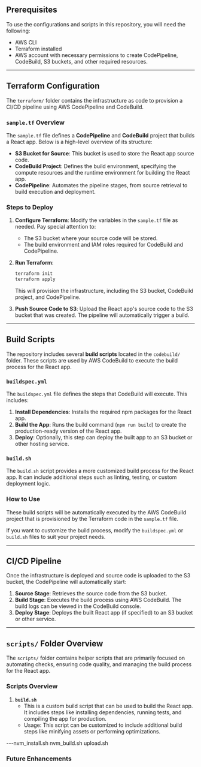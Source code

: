## Prerequisites

To use the configurations and scripts in this repository, you will need the following:

- AWS CLI
- Terraform installed
- AWS account with necessary permissions to create CodePipeline, CodeBuild, S3 buckets, and other required resources.

---

## Terraform Configuration

The `terraform/` folder contains the infrastructure as code to provision a CI/CD pipeline using AWS CodePipeline and CodeBuild.

### `sample.tf` Overview

The `sample.tf` file defines a **CodePipeline** and **CodeBuild** project that builds a React app. Below is a high-level overview of its structure:

- **S3 Bucket for Source**: This bucket is used to store the React app source code.
- **CodeBuild Project**: Defines the build environment, specifying the compute resources and the runtime environment for building the React app.
- **CodePipeline**: Automates the pipeline stages, from source retrieval to build execution and deployment.

### Steps to Deploy

1. **Configure Terraform**: Modify the variables in the `sample.tf` file as needed. Pay special attention to:
   - The S3 bucket where your source code will be stored.
   - The build environment and IAM roles required for CodeBuild and CodePipeline.
   
2. **Run Terraform**:
   ```bash
   terraform init
   terraform apply
   ```

   This will provision the infrastructure, including the S3 bucket, CodeBuild project, and CodePipeline.

3. **Push Source Code to S3**: Upload the React app's source code to the S3 bucket that was created. The pipeline will automatically trigger a build.

---

## Build Scripts

The repository includes several **build scripts** located in the `codebuild/` folder. These scripts are used by AWS CodeBuild to execute the build process for the React app.

### `buildspec.yml`

The `buildspec.yml` file defines the steps that CodeBuild will execute. This includes:

1. **Install Dependencies**: Installs the required npm packages for the React app.
2. **Build the App**: Runs the build command (`npm run build`) to create the production-ready version of the React app.
3. **Deploy**: Optionally, this step can deploy the built app to an S3 bucket or other hosting service.

### `build.sh`

The `build.sh` script provides a more customized build process for the React app. It can include additional steps such as linting, testing, or custom deployment logic.

### How to Use

These build scripts will be automatically executed by the AWS CodeBuild project that is provisioned by the Terraform code in the `sample.tf` file.

If you want to customize the build process, modify the `buildspec.yml` or `build.sh` files to suit your project needs.

---

## CI/CD Pipeline

Once the infrastructure is deployed and source code is uploaded to the S3 bucket, the CodePipeline will automatically start:

1. **Source Stage**: Retrieves the source code from the S3 bucket.
2. **Build Stage**: Executes the build process using AWS CodeBuild. The build logs can be viewed in the CodeBuild console.
3. **Deploy Stage**: Deploys the built React app (if specified) to an S3 bucket or other service.

---

## `scripts/` Folder Overview

The `scripts/` folder contains helper scripts that are primarily focused on automating checks, ensuring code quality, and managing the build process for the React app.

### Scripts Overview

1. **`build.sh`**
   - This is a custom build script that can be used to build the React app. It includes steps like installing dependencies, running tests, and compiling the app for production.
   - Usage: This script can be customized to include additional build steps like minifying assets or performing optimizations.

---nvm_install.sh
nvm_build.sh
upload.sh
    


### Future Enhancements